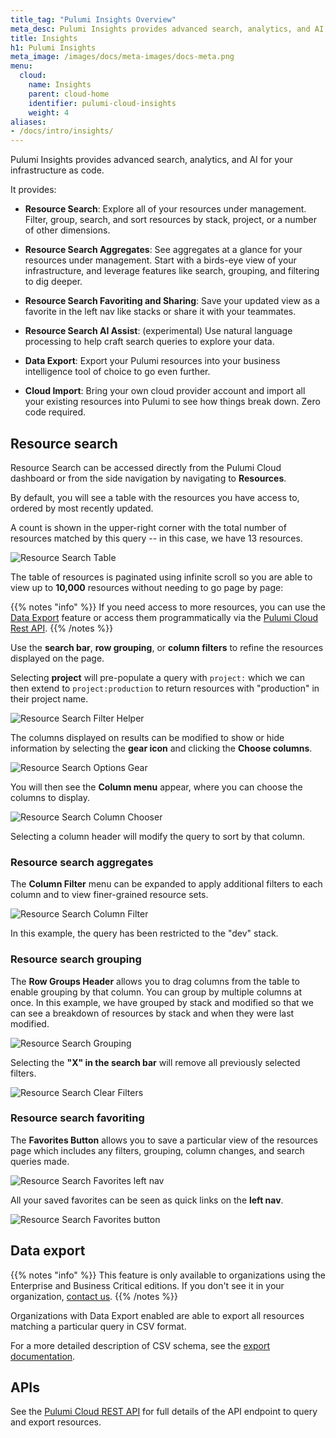 ```yaml
---
title_tag: "Pulumi Insights Overview"
meta_desc: Pulumi Insights provides advanced search, analytics, and AI for your infrastructure as code.
title: Insights
h1: Pulumi Insights
meta_image: /images/docs/meta-images/docs-meta.png
menu:
  cloud:
    name: Insights
    parent: cloud-home
    identifier: pulumi-cloud-insights
    weight: 4
aliases:
- /docs/intro/insights/
---
```


Pulumi Insights provides advanced search, analytics, and AI for your infrastructure as code.

It provides:

- **Resource Search**: Explore all of your resources under management.
  Filter, group, search, and sort resources by stack, project, or a number of other dimensions.

- **Resource Search Aggregates**: See aggregates at a glance for your resources under management.
  Start with a birds-eye view of your infrastructure, and leverage features like search, grouping, and filtering to dig deeper.

- **Resource Search Favoriting and Sharing**: Save your updated view as a favorite in the left nav like stacks or share it with your teammates.

- **Resource Search AI Assist**: (experimental) Use natural language processing to help craft search queries to explore your data.

- **Data Export**: Export your Pulumi resources into your business intelligence tool of choice to go even further.

- **Cloud Import**: Bring your own cloud provider account and import all your existing resources into Pulumi to see how things break down. Zero code required.

## Resource search

Resource Search can be accessed directly from the Pulumi Cloud dashboard or from the side navigation by navigating to **Resources**.

By default, you will see a table with the resources you have access to, ordered by most recently updated.

A count is shown in the upper-right corner with the total number of resources matched by this query -- in this case, we have 13 resources.

![Resource Search Table](search-table-v2.png)

The table of resources is paginated using infinite scroll so you are able to view up to **10,000** resources without needing to go page by page:

{{% notes "info" %}}
If you need access to more resources, you can use the [Data Export](export) feature or access them programmatically via the [Pulumi Cloud Rest API](/docs/pulumi-cloud/cloud-rest-api#resource-search).
{{% /notes %}}

Use the **search bar**, **row grouping**, or **column filters** to refine the resources displayed on the page.

Selecting **project** will pre-populate a query with `project:` which we can then extend to `project:production` to return resources with "production" in their project name.

![Resource Search Filter Helper](search-filter-helper.png)

The columns displayed on results can be modified to show or hide information by selecting the **gear icon** and clicking the **Choose columns**.

![Resource Search Options Gear](gear-icon-dropdown.png)

You will then see the **Column menu** appear, where you can choose the columns to display.

![Resource Search Column Chooser](column-chooser.png)

Selecting a column header will modify the query to sort by that column.

### Resource search aggregates

The **Column Filter** menu can be expanded to apply additional filters to each column and to view finer-grained resource sets.

![Resource Search Column Filter](column-filter.png)

In this example, the query has been restricted to the "dev" stack.

### Resource search grouping

The **Row Groups Header** allows you to drag columns from the table to enable grouping by that column. You can group by multiple columns at once. In this example, we have grouped by stack and modified so that we can see a breakdown of resources by stack and when they were last modified.

![Resource Search Grouping](resource-search-grouping.png)

Selecting the **"X" in the search bar** will remove all previously selected filters.

![Resource Search Clear Filters](clear-search.png)

### Resource search favoriting

The **Favorites Button** allows you to save a particular view of the resources page which includes any filters, grouping, column changes, and search queries made.

![Resource Search Favorites left nav](favorites-left-nav.png)

All your saved favorites can be seen as quick links on the **left nav**.

![Resource Search Favorites button](favorites-button.png)

## Data export

{{% notes "info" %}}
This feature is only available to organizations using the Enterprise and Business Critical editions.
If you don't see it in your organization, [contact us](/contact?form=sales).
{{% /notes %}}

Organizations with Data Export enabled are able to export all resources matching a particular query in CSV format.

For a more detailed description of CSV schema, see the [export documentation](export).

## APIs

See the [Pulumi Cloud REST API](/docs/pulumi-cloud/cloud-rest-api#resource-search) for full details of the API endpoint to query and export resources.
